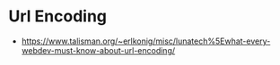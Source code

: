 # Url Encoding

- https://www.talisman.org/~erlkonig/misc/lunatech%5Ewhat-every-webdev-must-know-about-url-encoding/